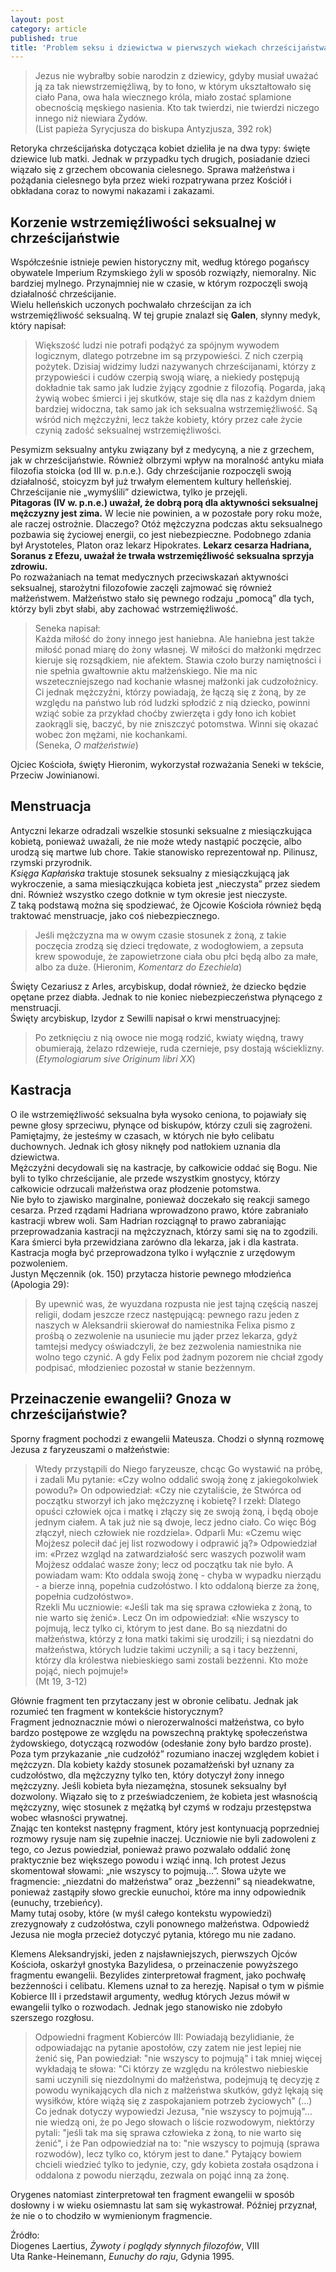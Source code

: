 ```yaml
---
layout: post
category: article
published: true
title: 'Problem seksu i dziewictwa w pierwszych wiekach chrześcijaństwa '
---
```

> Jezus nie wybrałby sobie narodzin z dziewicy, gdyby musiał uważać ją za tak niewstrzemięźliwą, by to łono, w którym ukształtowało się ciało Pana, owa hala wiecznego króla, miało zostać splamione obecnością męskiego nasienia. Kto tak twierdzi, nie twierdzi niczego innego niż niewiara Żydów.     
(List papieża Syrycjusza do biskupa Antyzjusza, 392 rok)    
<!--more-->

Retoryka chrześcijańska dotycząca kobiet dzieliła je na dwa typy: święte dziewice lub matki. Jednak w przypadku tych drugich, posiadanie dzieci wiązało się z grzechem obcowania cielesnego. Sprawa małżeństwa i pożądania cielesnego była przez wieki rozpatrywana przez Kościół i obkładana coraz to nowymi nakazami i zakazami.   

## Korzenie wstrzemięźliwości seksualnej w chrześcijaństwie
Współcześnie istnieje pewien historyczny mit, według którego pogańscy obywatele Imperium Rzymskiego żyli w sposób rozwiązły, niemoralny. Nic bardziej mylnego. Przynajmniej nie w czasie, w którym rozpoczęli swoją działalność chrześcijanie.     
Wielu helleńskich uczonych pochwalało chrześcijan za ich wstrzemięźliwość seksualną. W tej grupie znalazł się **Galen**, słynny medyk, który napisał:        

> Większość ludzi nie potrafi podążyć za spójnym wywodem logicznym, dlatego potrzebne im są przypowieści. Z nich czerpią pożytek. Dzisiaj widzimy ludzi nazywanych chrześcijanami, którzy z przypowieści i cudów czerpią swoją wiarę, a niekiedy postępują dokładnie tak samo jak ludzie żyjący zgodnie z filozofią. Pogarda, jaką żywią wobec śmierci i jej skutków, staje się dla nas z każdym dniem bardziej widoczna, tak samo jak ich seksualna wstrzemięźliwość. Są wśród nich mężczyźni, lecz także kobiety, który przez całe życie czynią zadość seksualnej wstrzemięźliwości.     

Pesymizm seksualny antyku związany był z medycyną, a nie z grzechem, jak w chrześcijaństwie. Również olbrzymi wpływ na moralność antyku miała filozofia stoicka (od III w. p.n.e.). Gdy chrześcijanie rozpoczęli swoją działalność, stoicyzm był już trwałym elementem kultury helleńskiej. Chrześcijanie nie „wymyślili” dziewictwa, tylko je przejęli.     
**Pitagoras (IV w. p.n.e.) uważał, że dobrą porą dla aktywności seksualnej mężczyzny jest zima.** W lecie nie powinien, a w pozostałe pory roku może, ale raczej ostrożnie. Dlaczego? Otóż mężczyzna podczas aktu seksualnego pozbawia się życiowej energii, co jest niebezpieczne. Podobnego zdania był Arystoteles, Platon oraz lekarz Hipokrates. **Lekarz cesarza Hadriana, Soranus z Efezu, uważał że trwała wstrzemięźliwość seksualna sprzyja zdrowiu.**    
Po rozważaniach na temat medycznych przeciwskazań aktywności seksualnej, starożytni filozofowie zaczęli zajmować się również małżeństwem. Małżeństwo stało się pewnego rodzaju „pomocą” dla tych, którzy byli zbyt słabi, aby zachować wstrzemięźliwość.    

> Seneka napisał:       
Każda miłość do żony innego jest haniebna. Ale haniebna jest także miłość ponad miarę do żony własnej. W miłości do małżonki mędrzec kieruje się rozsądkiem, nie afektem. Stawia czoło burzy namiętności i nie spełnia gwałtownie aktu małżeńskiego. Nie ma nic wszeteczniejszego nad kochanie własnej małżonki jak cudzołożnicy. Ci jednak mężczyźni, którzy powiadają, że łączą się z żoną, by ze względu na państwo lub ród ludzki spłodzić z nią dziecko, powinni wziąć sobie za przykład choćby zwierzęta i gdy łono ich kobiet zaokrągli się, baczyć, by nie zniszczyć potomstwa. Winni się okazać wobec żon mężami, nie kochankami.     
(Seneka, _O małżeństwie_)    

Ojciec Kościoła, święty Hieronim, wykorzystał rozważania Seneki w tekście, Przeciw Jowinianowi.     

## Menstruacja
Antyczni lekarze odradzali wszelkie stosunki seksualne z miesiączkująca kobietą, ponieważ uważali, że nie może wtedy nastąpić poczęcie, albo urodzą się martwe lub chore. Takie stanowisko reprezentował np. Pilinusz, rzymski przyrodnik.     
_Księga Kapłańska_ traktuje stosunek seksualny z miesiączkującą jak wykroczenie, a sama miesiączkująca kobieta jest „nieczysta” przez siedem dni. Również wszystko czego dotknie w tym okresie jest nieczyste.       
Z taką podstawą można się spodziewać, że Ojcowie Kościoła również będą traktować menstruacje, jako coś niebezpiecznego.     

> Jeśli mężczyzna ma w owym czasie stosunek z żoną, z takie poczęcia zrodzą się dzieci trędowate, z wodogłowiem, a zepsuta krew spowoduje, że zapowietrzone ciała obu płci będą albo za małe, albo za duże. 
(Hieronim, _Komentarz do Ezechiela_)

Święty Cezariusz z Arles, arcybiskup, dodał również, że dziecko będzie opętane przez diabła. Jednak to nie koniec niebezpieczeństwa płynącego z menstruacji.    
Święty arcybiskup, Izydor z Sewilli napisał o krwi menstruacyjnej:    

> Po zetknięciu z nią owoce nie mogą rodzić, kwiaty więdną, trawy obumierają, żelazo rdzewieje, ruda czernieje, psy dostają wścieklizny.
(_Etymologiarum sive Originum libri XX_)

## Kastracja
O ile wstrzemięźliwość seksualna była wysoko ceniona, to pojawiały się pewne głosy sprzeciwu, płynące od biskupów, którzy czuli się zagrożeni. Pamiętajmy, że jesteśmy w czasach, w których nie było celibatu duchownych. Jednak ich głosy niknęły pod natłokiem uznania dla dziewictwa.    
Mężczyźni decydowali się na kastracje, by całkowicie oddać się Bogu. Nie byli to tylko chrześcijanie, ale przede wszystkim gnostycy, którzy całkowicie odrzucali małżeństwa oraz płodzenie potomstwa.      
Nie było to zjawisko marginalne, ponieważ doczekało się reakcji samego cesarza. Przed rządami Hadriana wprowadzono prawo, które zabraniało kastracji wbrew woli. Sam Hadrian rozciągnął to prawo zabraniając przeprowadzania kastracji na mężczyznach, którzy sami się na to zgodzili. Kara śmierci była przewidziana zarówno dla lekarza, jak i dla kastrata. Kastracja mogła być przeprowadzona tylko i wyłącznie z urzędowym pozwoleniem.     
Justyn Męczennik (ok. 150) przytacza historie pewnego młodzieńca (Apologia 29):    

> By upewnić was, że wyuzdana rozpusta nie jest tajną częścią naszej religii, dodam jeszcze rzecz następującą: pewnego razu jeden z naszych w Aleksandrii skierował do namiestnika Felixa pismo z prośbą o zezwolenie na usuniecie mu jąder przez lekarza, gdyż tamtejsi medycy oświadczyli, że bez zezwolenia namiestnika nie wolno tego czynić. A gdy Felix pod żadnym pozorem nie chciał zgody podpisać, młodzieniec pozostał w stanie bezżennym.     

## Przeinaczenie ewangelii? Gnoza w chrześcijaństwie?
Sporny fragment pochodzi z ewangelii Mateusza. Chodzi o słynną rozmowę Jezusa z faryzeuszami o małżeństwie:    

> Wtedy przystąpili do Niego faryzeusze, chcąc Go wystawić na próbę, i zadali Mu pytanie: «Czy wolno oddalić swoją żonę z jakiegokolwiek powodu?» On odpowiedział: «Czy nie czytaliście, że Stwórca od początku stworzył ich jako mężczyznę i kobietę? I rzekł: Dlatego opuści człowiek ojca i matkę i złączy się ze swoją żoną, i będą oboje jednym ciałem. A tak już nie są dwoje, lecz jedno ciało. Co więc Bóg złączył, niech człowiek nie rozdziela». Odparli Mu: «Czemu więc Mojżesz polecił dać jej list rozwodowy i odprawić ją?» Odpowiedział im: «Przez wzgląd na zatwardziałość serc waszych pozwolił wam Mojżesz oddalać wasze żony; lecz od początku tak nie było. A powiadam wam: Kto oddala swoją żonę - chyba w wypadku nierządu - a bierze inną, popełnia cudzołóstwo. I kto oddaloną bierze za żonę, popełnia cudzołóstwo».    
Rzekli Mu uczniowie: «Jeśli tak ma się sprawa człowieka z żoną, to nie warto się żenić». Lecz On im odpowiedział: «Nie wszyscy to pojmują, lecz tylko ci, którym to jest dane. Bo są niezdatni do małżeństwa, którzy z łona matki takimi się urodzili; i są niezdatni do małżeństwa, których ludzie takimi uczynili; a są i tacy bezżenni, którzy dla królestwa niebieskiego sami zostali bezżenni. Kto może pojąć, niech pojmuje!»      
(Mt 19, 3-12)    

Głównie fragment ten przytaczany jest w obronie celibatu. Jednak jak rozumieć ten fragment w kontekście historycznym?    
Fragment jednoznacznie mówi o nierozerwalności małżeństwa, co było bardzo postępowe ze względu na powszechną praktykę społeczeństwa żydowskiego, dotyczącą rozwodów (odesłanie żony było bardzo proste). Poza tym przykazanie „nie cudzołóż” rozumiano inaczej względem kobiet i mężczyzn. Dla kobiety każdy stosunek pozamałżeński był uznany za cudzołóstwo, dla mężczyzny tylko ten, który dotyczył żony innego mężczyzny. Jeśli kobieta była niezamężna, stosunek seksualny był dozwolony. Wiązało się to z przeświadczeniem, że kobieta jest własnością mężczyzny, więc stosunek z mężatką był czymś w rodzaju przestępstwa wobec własności prywatnej.    
Znając ten kontekst następny fragment, który jest kontynuacją poprzedniej rozmowy rysuje nam się zupełnie inaczej. Uczniowie nie byli zadowoleni z tego, co Jezus powiedział, ponieważ prawo pozwalało oddalić żonę praktycznie bez większego powodu i wziąć inną. Ich protest Jezus skomentował słowami: „nie wszyscy to pojmują…”. Słowa użyte we fragmencie: „niezdatni do małżeństwa” oraz „bezżenni” są nieadekwatne, ponieważ zastąpiły słowo greckie eunuchoi, które ma inny odpowiednik (eunuchy, trzebieńcy).      
Mamy tutaj osoby, które (w myśl całego kontekstu wypowiedzi) zrezygnowały z cudzołóstwa, czyli ponownego małżeństwa. Odpowiedź Jezusa nie mogła przecież dotyczyć pytania, którego mu nie zadano.     

Klemens Aleksandryjski, jeden z najsławniejszych, pierwszych Ojców Kościoła, oskarżył gnostyka Bazylidesa, o przeinaczenie powyższego fragmentu ewangelii. Bezylides zinterpretował fragment, jako pochwałę bezżenności i celibatu. Klemens uznał to za herezję. Napisał o tym w piśmie Kobierce III i przedstawił argumenty, według których Jezus mówił w ewangelii tylko o rozwodach. Jednak jego stanowisko nie zdobyło szerszego rozgłosu.    

> Odpowiedni fragment Kobierców III: 
Powiadają bezylidianie, że odpowiadając na pytanie apostołów, czy zatem nie jest lepiej nie żenić się, Pan powiedział: "nie wszyscy to pojmują" i tak mniej więcej wykładają te słowa: "Ci którzy ze względu na królestwo niebieskie sami uczynili się niezdolnymi do małżeństwa, podejmują tę decyzję z powodu wynikających dla nich z małżeństwa skutków, gdyż lękają się wysiłków, które wiążą się z zaspokajaniem potrzeb życiowych" (…) Co jednak dotyczy wypowiedzi Jezusa, "nie wszyscy to pojmują"… nie wiedzą oni, że po Jego słowach o liście rozwodowym, niektórzy pytali: "jeśli tak ma się sprawa człowieka z żoną, to nie warto się żenić", i że Pan odpowiedział na to: "nie wszyscy to pojmują (sprawa rozwodów), lecz tylko co, którym jest to dane." Pytający bowiem chcieli wiedzieć tylko to jedynie, czy, gdy kobieta została osądzona i oddalona z powodu nierządu, zezwala on pojąć inną za żonę.        

Orygenes natomiast zinterpretował ten fragment ewangelii w sposób dosłowny i w wieku osiemnastu lat sam się wykastrował. Później przyznał, że nie o to chodziło w wymienionym fragmencie.      

Źródło:    
Diogenes Laertius, _Żywoty i poglądy słynnych filozofów_, VIII    
Uta Ranke-Heinemann, _Eunuchy do raju_, Gdynia 1995.
